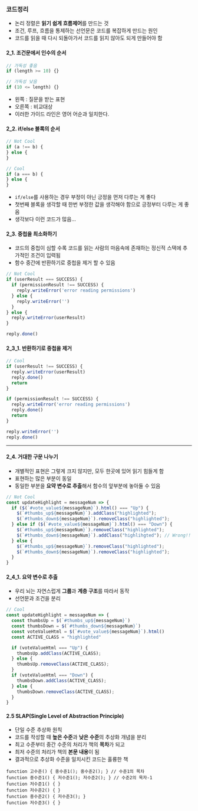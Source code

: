### 코드정리
- 논리 정렬은 **읽기 쉽게 흐름제어**를 만드는 것
- 조건, 루프, 흐름을 통제하는 선언문은 코드를 복잡하게 만드는 원인
- 코드를 읽을 때 다시 되돌아가서 코드를 읽지 않아도 되게 만들어야 함

#### 2_1. 조건문에서 인수의 순서
```js
// 가독성 좋음
if (length >= 10) {}

// 가독성 낮음
if (10 <= length) {}
```
- 왼쪽 : 질문을 받는 표현
- 오른쪽 : 비교대상
- 이러한 가이드 라인은 영어 어순과 일치한다.

#### 2_2. if/else 블록의 순서
```js
// Not Cool
if (a !== b) {
} else {
}

// Cool
if (a === b) {
} else {
}
```
- `if/else`를 사용하는 경우 부정이 아닌 긍정을 먼저 다루는 게 좋다
- 첫번째 블록을 생각할 때 한번 부정한 값을 생각해야 함으로 긍정부터 다루는 게 좋음
- 생각보다 이런 코드가 많음...


#### 2_3. 중첩을 최소화하기
- 코드의 중첩이 심할 수록 코드를 읽는 사람의 마음속에 존재하는 정신적 스택에 추가적인 조건이 입력됨
- 함수 중간에 반환하기로 중첩을 제거 할 수 있음

```js
// Not Cool
if (userResult === SUCCESS) {
  if (permissionResult !== SUCCESS) {
    reply.writeError('error reading permissions')
  } else {
    reply.writeError('')
  }
} else {
  reply.writeError(userResult)
}

reply.done()
```

#### 2_3_1. 반환하기로 중첩을 제거

```js
// Cool
if (userResult !== SUCCESS) {
  reply.writeError(userResult)
  reply.done()
  return
}

if (permissionResult !== SUCCESS) {
  reply.writeError('error reading permissions')
  reply.done()
  return
}

reply.writeError('')
reply.done()
```

---

#### 2_4. 거대한 구문 나누기
- 개별적인 표현은 그렇게 크지 않지만, 모두 한곳에 있어 읽기 힘들게 함
- 표현하는 많은 부분이 동일
- 동일한 부분을 **요약 변수로 추출**해서 함수의 앞부분에 놓아둘 수 있음

```js
// Not Cool
const updateHighlight = messageNum => {
  if ($(`#vote_value${messageNum}`).html() === "Up") {
    $(`#thumbs_up${messageNum}`).addClass("highlighted");
    $(`#thumbs_down${messageNum}`).removeClass("highlighted");
  } else if ($(`#vote_value${messageNum}`).html() === "Down") {
    $(`#thumbs_up${messageNum}`).removeClass("highlighted");
    $(`#thumbs_down${messageNum}`).addClass("highlihgted"); // Wrong!!
  } else {
    $(`#thumbs_up${messageNum}`).removeClass("highlighted");
    $(`#thumbs_down${messageNum}`).removeClass("highlighted");
  }
}
```


#### 2_4_1. 요약 변수로 추출
- 우리 뇌는 자연스럽게 **그룹**과 **계층 구조**를 따라서 동작
- 선언문과 조건을 분리
```js
// Cool
const updateHighlight = messageNum => {
  const thumbsUp = $(`#thumbs_up${messageNum}`)
  const thumbsDown = $(`#thumbs_down${messageNum}`)
  const voteValueHtml = $(`#vote_value${messageNum}`).html()
  const ACTIVE_CLASS = "highlighted"

  if (voteValueHtml === "Up") {
    thumbsUp.addClass(ACTIVE_CLASS);
  } else {
    thumbsUp.removeClass(ACTIVE_CLASS);
  }
  if (voteValueHtml === "Down") {
    thumbsDown.addClass(ACTIVE_CLASS);
  } else {
    thumbsDown.removeClass(ACTIVE_CLASS);
  }
}
```

#### 2.5 SLAP(Single Level of Abstraction Principle)
- 단일 수준 추상화 원칙
- 코드를 작성할 때 **높은 수준**과 **낮은 수준**의 추상화 개념을 분리
- 최고 수준부터 중간 수준의 처리가 책의 **목차**가 되고
- 최저 수준의 처리가 책의 **본문 내용**이 됨
- 결과적으로 추상화 수준을 일치시킨 코드는 훌륭한 책
```
function 고수준() { 중수준1(); 중수준2(); } // 수준1의 목차
function 중수준1() { 저수준1(); 저수준2(); } // 수준2의 목자-1
function 저수준1() { }
function 저수준2() { }
function 중수준2() { 저수준3(); }
function 저수준3() { }
```
